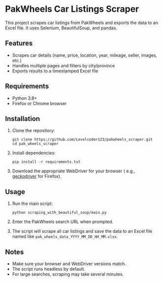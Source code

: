 # PakWheels Car Listings Scraper

This project scrapes car listings from PakWheels and exports the data to an Excel file. It uses Selenium, BeautifulSoup,
and pandas.

## Features

- Scrapes car details (name, price, location, year, mileage, seller, images, etc.)
- Handles multiple pages and filters by city/province
- Exports results to a timestamped Excel file

## Requirements

- Python 3.8+
- Firefox or Chrome browser

## Installation

1. Clone the repository:
    ```
    git clone https://github.com/Levelcoder123/pakwheels_scraper.git
    cd pak_wheels_scraper
    ```

2. Install dependencies:
    ```
    pip install -r requirements.txt
    ```

3. Download the appropriate WebDriver for your browser (
   e.g., [geckodriver](https://github.com/mozilla/geckodriver/releases) for Firefox).

## Usage

1. Run the main script:
    ```
    python scraping_with_beautiful_soup/main.py
    ```

2. Enter the PakWheels search URL when prompted.

3. The script will scrape all car listings and save the data to an Excel file named like
   `pak_wheels_data_YYYY_MM_DD_HH_MM.xlsx`.

## Notes

- Make sure your browser and WebDriver versions match.
- The script runs headless by default.
- For large searches, scraping may take several minutes.
